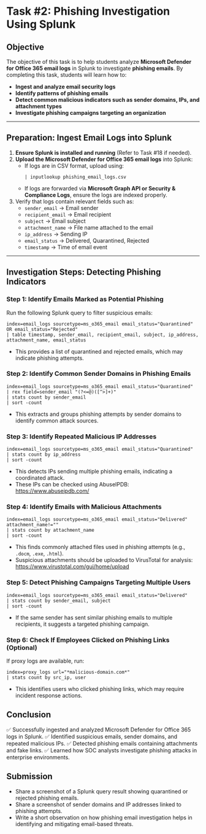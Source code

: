 # **Task #2: Phishing Investigation Using Splunk**  

## **Objective**  
The objective of this task is to help students analyze **Microsoft Defender for Office 365 email logs** in Splunk to investigate **phishing emails**. By completing this task, students will learn how to:  
- **Ingest and analyze email security logs**  
- **Identify patterns of phishing emails**  
- **Detect common malicious indicators such as sender domains, IPs, and attachment types**  
- **Investigate phishing campaigns targeting an organization**  

---

## **Preparation: Ingest Email Logs into Splunk**  
1. **Ensure Splunk is installed and running** (Refer to Task #18 if needed).  
2. **Upload the Microsoft Defender for Office 365 email logs** into Splunk:  
   - If logs are in CSV format, upload using:  
     ```splunk
     | inputlookup phishing_email_logs.csv
     ```
   - If logs are forwarded via **Microsoft Graph API or Security & Compliance Logs**, ensure the logs are indexed properly.  
3. Verify that logs contain relevant fields such as:  
   - `sender_email` → Email sender  
   - `recipient_email` → Email recipient  
   - `subject` → Email subject  
   - `attachment_name` → File name attached to the email  
   - `ip_address` → Sending IP  
   - `email_status` → Delivered, Quarantined, Rejected  
   - `timestamp` → Time of email event  

---

## **Investigation Steps: Detecting Phishing Indicators**  

### **Step 1: Identify Emails Marked as Potential Phishing**  
Run the following Splunk query to filter suspicious emails:  
```splunk
index=email_logs sourcetype=ms_o365_email email_status="Quarantined" OR email_status="Rejected"
| table timestamp, sender_email, recipient_email, subject, ip_address, attachment_name, email_status
```
- This provides a list of quarantined and rejected emails, which may indicate phishing attempts.

### Step 2: Identify Common Sender Domains in Phishing Emails
```
index=email_logs sourcetype=ms_o365_email email_status="Quarantined"
| rex field=sender_email "(?<=@)([^>]+)"  
| stats count by sender_email  
| sort -count
```
- This extracts and groups phishing attempts by sender domains to identify common attack sources.

### Step 3: Identify Repeated Malicious IP Addresses
```
index=email_logs sourcetype=ms_o365_email email_status="Quarantined"
| stats count by ip_address  
| sort -count
```
- This detects IPs sending multiple phishing emails, indicating a coordinated attack.
- These IPs can be checked using AbuseIPDB: https://www.abuseipdb.com/

### Step 4: Identify Emails with Malicious Attachments
```
index=email_logs sourcetype=ms_o365_email email_status="Delivered" attachment_name!=""
| stats count by attachment_name  
| sort -count
```
- This finds commonly attached files used in phishing attempts (e.g., `.docm`, `.exe`, `.html`).
- Suspicious attachments should be uploaded to VirusTotal for analysis: https://www.virustotal.com/gui/home/upload

### Step 5: Detect Phishing Campaigns Targeting Multiple Users
```
index=email_logs sourcetype=ms_o365_email email_status="Delivered"
| stats count by sender_email, subject
| sort -count
```
- If the same sender has sent similar phishing emails to multiple recipients, it suggests a targeted phishing campaign.

### Step 6: Check If Employees Clicked on Phishing Links (Optional)
If proxy logs are available, run:

```
index=proxy_logs url="*malicious-domain.com*"
| stats count by src_ip, user
```
- This identifies users who clicked phishing links, which may require incident response actions.

## Conclusion
✅ Successfully ingested and analyzed Microsoft Defender for Office 365 logs in Splunk.
✅ Identified suspicious emails, sender domains, and repeated malicious IPs.
✅ Detected phishing emails containing attachments and fake links.
✅ Learned how SOC analysts investigate phishing attacks in enterprise environments.

## Submission
- Share a screenshot of a Splunk query result showing quarantined or rejected phishing emails.
- Share a screenshot of sender domains and IP addresses linked to phishing attempts.
- Write a short observation on how phishing email investigation helps in identifying and mitigating email-based threats.
